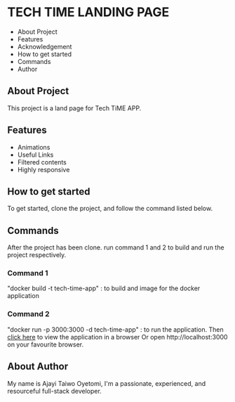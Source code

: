 # TECH TIME LANDING PAGE
- About Project
- Features
- Acknowledgement
- How to get started
- Commands
- Author 

## About Project
This project is a land page for Tech TiME APP. 


## Features
- Animations
- Useful Links
- Filtered contents
- Highly responsive



## How to get started 
To get started, clone the project, and follow the command listed below.

## Commands
After the project has been clone. run command 1 and 2 to build and run the project respectively.

### Command 1
"docker build -t tech-time-app" : to build and image for the docker application
### Command 2
"docker run -p 3000:3000 -d tech-time-app" : to run the application.
Then [click here](http://localhost:3000) to view the application in a browser Or open http://localhost:3000 on your favourite browser. 

## About Author
My name is Ajayi Taiwo Oyetomi, I'm a passionate, experienced, and resourceful full-stack developer.

